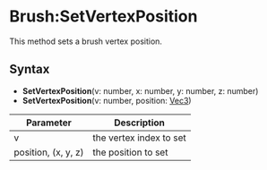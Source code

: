 # Brush:SetVertexPosition

This method sets a brush vertex position.

## Syntax

- **SetVertexPosition**(v: number, x: number, y: number, z: number)
- **SetVertexPosition**(v: number, position: [Vec3](Vec3.md))

| Parameter | Description |
|---|---|
| v | the vertex index to set |
| position, (x, y, z) | the position to set |
